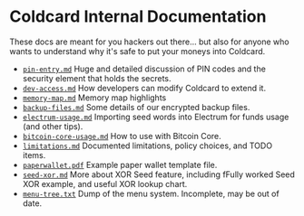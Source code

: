 # Coldcard Internal Documentation

These docs are meant for you hackers out there... but also for anyone who
wants to understand why it's safe to put your moneys into Coldcard.

- [`pin-entry.md`](pin-entry.md) Huge and detailed discussion of PIN codes and the security element that holds the secrets.
- [`dev-access.md`](dev-access.md) How developers can modify Coldcard to extend it.
- [`memory-map.md`](memory-map.md) Memory map highlights
- [`backup-files.md`](backup-files.md) Some details of our encrypted backup files.
- [`electrum-usage.md`](electrum-usage.md) Importing seed words into Electrum for funds usage (and other tips).
- [`bitcoin-core-usage.md`](bitcoin-core-usage.md) How to use with Bitcoin Core.
- [`limitations.md`](limitations.md) Documented limitations, policy choices, and TODO items.
- [`paperwallet.pdf`](paperwallet.pdf) Example paper wallet template file.
- [`seed-xor.md`](seed-xor.md) More about XOR Seed feature, including fFully worked Seed XOR example, and useful XOR lookup chart.
- [`menu-tree.txt`](menu-tree.txt) Dump of the menu system. Incomplete, may be out of date.

